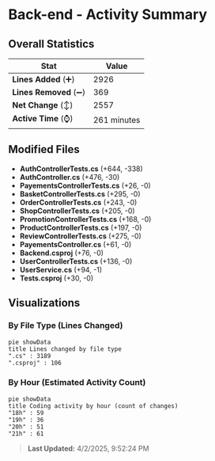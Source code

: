 # Back-end - Activity Summary 

## Overall Statistics

| Stat                   | Value                                                             |
| ---------------------- | ----------------------------------------------------------------- |
| **Lines Added** (➕)   | 2926                                          |
| **Lines Removed** (➖) | 369                                        |
| **Net Change** (↕)    | 2557                |
| **Active Time** (⌚)   | 261 minutes |


## Modified Files
- **AuthControllerTests.cs** (+644, -338)
- **AuthController.cs** (+476, -30)
- **PayementsControllerTests.cs** (+26, -0)
- **BasketControllerTests.cs** (+295, -0)
- **OrderControllerTests.cs** (+243, -0)
- **ShopControllerTests.cs** (+205, -0)
- **PromotionControllerTests.cs** (+168, -0)
- **ProductControllerTests.cs** (+197, -0)
- **ReviewControllerTests.cs** (+275, -0)
- **PayementsController.cs** (+61, -0)
- **Backend.csproj** (+76, -0)
- **UserControllerTests.cs** (+136, -0)
- **UserService.cs** (+94, -1)
- **Tests.csproj** (+30, -0)

## Visualizations

### By File Type (Lines Changed)

```mermaid
pie showData
title Lines changed by file type
".cs" : 3189
".csproj" : 106
```

### By Hour (Estimated Activity Count)

```mermaid
pie showData
title Coding activity by hour (count of changes)
"18h" : 59
"19h" : 36
"20h" : 51
"21h" : 61
```


> **Last Updated:** 4/2/2025, 9:52:24 PM